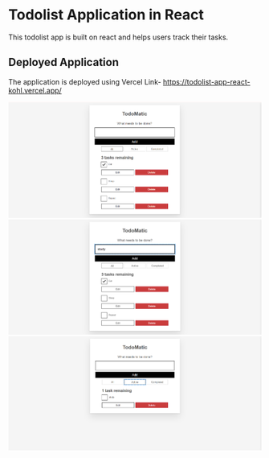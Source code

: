# Todolist Application in React
This todolist app is built on react and helps users track their tasks.

## Deployed Application
The application is deployed using Vercel
Link- https://todolist-app-react-kohl.vercel.app/


![Preview of the application](image.png)
![Preview of the applicaiton](image-1.png)
![Application active tasks preview](image-2.png)